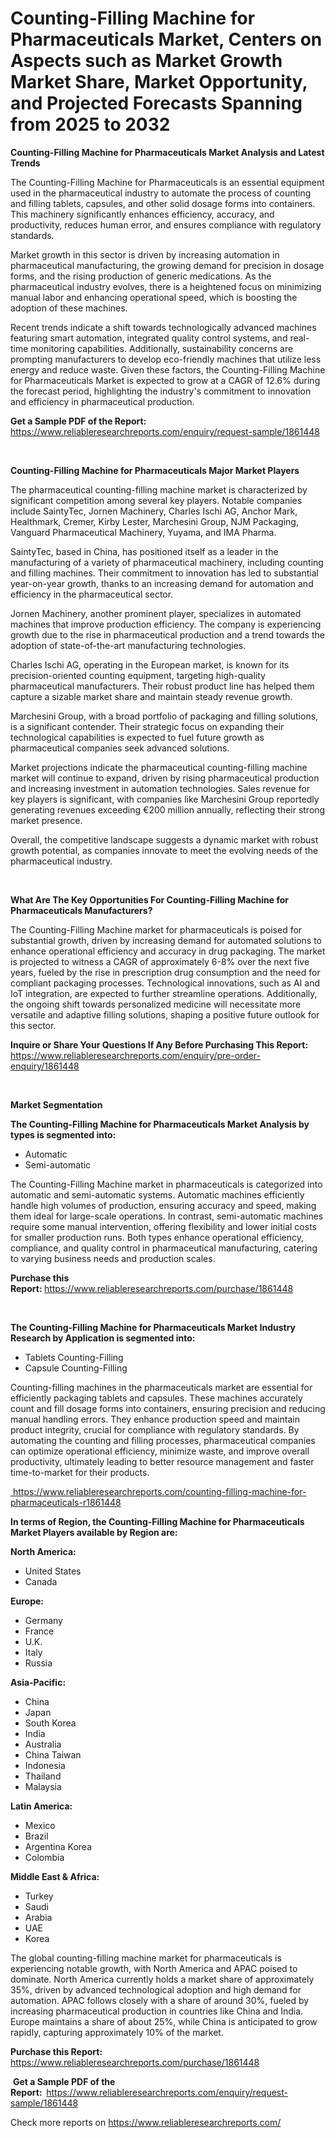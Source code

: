 <p><h1>Counting-Filling Machine for Pharmaceuticals Market, Centers on Aspects such as Market Growth Market Share, Market Opportunity, and Projected Forecasts Spanning from 2025 to 2032</h1></p><p><strong>Counting-Filling Machine for Pharmaceuticals Market Analysis and Latest Trends</strong></p>
<p><p>The Counting-Filling Machine for Pharmaceuticals is an essential equipment used in the pharmaceutical industry to automate the process of counting and filling tablets, capsules, and other solid dosage forms into containers. This machinery significantly enhances efficiency, accuracy, and productivity, reduces human error, and ensures compliance with regulatory standards. </p><p>Market growth in this sector is driven by increasing automation in pharmaceutical manufacturing, the growing demand for precision in dosage forms, and the rising production of generic medications. As the pharmaceutical industry evolves, there is a heightened focus on minimizing manual labor and enhancing operational speed, which is boosting the adoption of these machines.</p><p>Recent trends indicate a shift towards technologically advanced machines featuring smart automation, integrated quality control systems, and real-time monitoring capabilities. Additionally, sustainability concerns are prompting manufacturers to develop eco-friendly machines that utilize less energy and reduce waste. Given these factors, the Counting-Filling Machine for Pharmaceuticals Market is expected to grow at a CAGR of 12.6% during the forecast period, highlighting the industry's commitment to innovation and efficiency in pharmaceutical production.</p></p>
<p><strong>Get a Sample PDF of the Report:&nbsp;</strong> <a href="https://www.reliableresearchreports.com/enquiry/request-sample/1861448?utm_campaign=2283&utm_medium=2&utm_source=Github&utm_content=ia&utm_term=12042025&utm_id=counting-filling-machine-for-pharmaceuticals">https://www.reliableresearchreports.com/enquiry/request-sample/1861448</a></p>
<p>&nbsp;</p>
<p><strong>Counting-Filling Machine for Pharmaceuticals Major Market Players</strong></p>
<p><p>The pharmaceutical counting-filling machine market is characterized by significant competition among several key players. Notable companies include SaintyTec, Jornen Machinery, Charles Ischi AG, Anchor Mark, Healthmark, Cremer, Kirby Lester, Marchesini Group, NJM Packaging, Vanguard Pharmaceutical Machinery, Yuyama, and IMA Pharma. </p><p>SaintyTec, based in China, has positioned itself as a leader in the manufacturing of a variety of pharmaceutical machinery, including counting and filling machines. Their commitment to innovation has led to substantial year-on-year growth, thanks to an increasing demand for automation and efficiency in the pharmaceutical sector.</p><p>Jornen Machinery, another prominent player, specializes in automated machines that improve production efficiency. The company is experiencing growth due to the rise in pharmaceutical production and a trend towards the adoption of state-of-the-art manufacturing technologies.</p><p>Charles Ischi AG, operating in the European market, is known for its precision-oriented counting equipment, targeting high-quality pharmaceutical manufacturers. Their robust product line has helped them capture a sizable market share and maintain steady revenue growth.</p><p>Marchesini Group, with a broad portfolio of packaging and filling solutions, is a significant contender. Their strategic focus on expanding their technological capabilities is expected to fuel future growth as pharmaceutical companies seek advanced solutions.</p><p>Market projections indicate the pharmaceutical counting-filling machine market will continue to expand, driven by rising pharmaceutical production and increasing investment in automation technologies. Sales revenue for key players is significant, with companies like Marchesini Group reportedly generating revenues exceeding €200 million annually, reflecting their strong market presence.</p><p>Overall, the competitive landscape suggests a dynamic market with robust growth potential, as companies innovate to meet the evolving needs of the pharmaceutical industry.</p></p>
<p>&nbsp;</p>
<p><strong>What Are The Key Opportunities For Counting-Filling Machine for Pharmaceuticals Manufacturers?</strong></p>
<p><p>The Counting-Filling Machine market for pharmaceuticals is poised for substantial growth, driven by increasing demand for automated solutions to enhance operational efficiency and accuracy in drug packaging. The market is projected to witness a CAGR of approximately 6-8% over the next five years, fueled by the rise in prescription drug consumption and the need for compliant packaging processes. Technological innovations, such as AI and IoT integration, are expected to further streamline operations. Additionally, the ongoing shift towards personalized medicine will necessitate more versatile and adaptive filling solutions, shaping a positive future outlook for this sector.</p></p>
<p><strong>Inquire or Share Your Questions If Any Before Purchasing This Report:</strong> <a href="https://www.reliableresearchreports.com/enquiry/pre-order-enquiry/1861448?utm_campaign=2283&utm_medium=2&utm_source=Github&utm_content=ia&utm_term=12042025&utm_id=counting-filling-machine-for-pharmaceuticals">https://www.reliableresearchreports.com/enquiry/pre-order-enquiry/1861448</a></p>
<p>&nbsp;</p>
<p><strong>Market Segmentation</strong></p>
<p><strong>The Counting-Filling Machine for Pharmaceuticals Market Analysis by types is segmented into:</strong></p>
<p><ul><li>Automatic</li><li>Semi-automatic</li></ul></p>
<p><p>The Counting-Filling Machine market in pharmaceuticals is categorized into automatic and semi-automatic systems. Automatic machines efficiently handle high volumes of production, ensuring accuracy and speed, making them ideal for large-scale operations. In contrast, semi-automatic machines require some manual intervention, offering flexibility and lower initial costs for smaller production runs. Both types enhance operational efficiency, compliance, and quality control in pharmaceutical manufacturing, catering to varying business needs and production scales.</p></p>
<p><strong>Purchase this Report:&nbsp;</strong><a href="https://www.reliableresearchreports.com/purchase/1861448?utm_campaign=2283&utm_medium=2&utm_source=Github&utm_content=ia&utm_term=12042025&utm_id=counting-filling-machine-for-pharmaceuticals">https://www.reliableresearchreports.com/purchase/1861448</a></p>
<p>&nbsp;</p>
<p><strong>The Counting-Filling Machine for Pharmaceuticals Market Industry Research by Application is segmented into:</strong></p>
<p><ul><li>Tablets Counting-Filling</li><li>Capsule Counting-Filling</li></ul></p>
<p><p>Counting-filling machines in the pharmaceuticals market are essential for efficiently packaging tablets and capsules. These machines accurately count and fill dosage forms into containers, ensuring precision and reducing manual handling errors. They enhance production speed and maintain product integrity, crucial for compliance with regulatory standards. By automating the counting and filling processes, pharmaceutical companies can optimize operational efficiency, minimize waste, and improve overall productivity, ultimately leading to better resource management and faster time-to-market for their products.</p></p>
<p><a href="https://www.reliableresearchreports.com/counting-filling-machine-for-pharmaceuticals-r1861448?utm_campaign=2283&utm_medium=2&utm_source=Github&utm_content=ia&utm_term=12042025&utm_id=counting-filling-machine-for-pharmaceuticals">&nbsp;https://www.reliableresearchreports.com/counting-filling-machine-for-pharmaceuticals-r1861448</a></p>
<p><strong>In terms of Region, the Counting-Filling Machine for Pharmaceuticals Market Players available by Region are:</strong></p>
<p>
    <p> <strong> North America: </strong>
        <ul>
            <li>United States</li>
            <li>Canada</li>
        </ul>
        </p> 
    <p> <strong> Europe: </strong>
        <ul>
            <li>Germany</li>
            <li>France</li>
            <li>U.K.</li>
            <li>Italy</li>
            <li>Russia</li>
        </ul>
        </p> 
    <p> <strong> Asia-Pacific: </strong>
        <ul>
            <li>China</li>
            <li>Japan</li>
            <li>South Korea</li>
            <li>India</li>
            <li>Australia</li>
            <li>China Taiwan</li>
            <li>Indonesia</li>
            <li>Thailand</li>
            <li>Malaysia</li>
        </ul>
        </p> 
    <p> <strong> Latin America: </strong>
        <ul>
            <li>Mexico</li>
            <li>Brazil</li>
            <li>Argentina Korea</li>
            <li>Colombia</li>
        </ul>
        </p> 
    <p> <strong> Middle East & Africa: </strong>
        <ul>
            <li>Turkey</li>
            <li>Saudi</li>
            <li>Arabia</li>
            <li>UAE</li>
            <li>Korea</li>
        </ul>
    </p>
    </p>
<p><p>The global counting-filling machine market for pharmaceuticals is experiencing notable growth, with North America and APAC poised to dominate. North America currently holds a market share of approximately 35%, driven by advanced technological adoption and high demand for automation. APAC follows closely with a share of around 30%, fueled by increasing pharmaceutical production in countries like China and India. Europe maintains a share of about 25%, while China is anticipated to grow rapidly, capturing approximately 10% of the market.</p></p>
<p><strong>Purchase this Report: </strong><a href="https://www.reliableresearchreports.com/purchase/1861448?utm_campaign=2283&utm_medium=2&utm_source=Github&utm_content=ia&utm_term=12042025&utm_id=counting-filling-machine-for-pharmaceuticals">https://www.reliableresearchreports.com/purchase/1861448</a></p>
<p>&nbsp;<strong>Get a Sample PDF of the Report:&nbsp;&nbsp;</strong><a href="https://www.reliableresearchreports.com/enquiry/request-sample/1861448?utm_campaign=2283&utm_medium=2&utm_source=Github&utm_content=ia&utm_term=12042025&utm_id=counting-filling-machine-for-pharmaceuticals">https://www.reliableresearchreports.com/enquiry/request-sample/1861448</a></p>
<p><strong></strong></p>
<p>Check more reports on <a href="https://www.reliableresearchreports.com/?utm_campaign=2283&utm_medium=2&utm_source=Github&utm_content=ia&utm_term=12042025&utm_id=counting-filling-machine-for-pharmaceuticals">https://www.reliableresearchreports.com/</a></p>